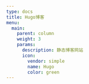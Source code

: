```yaml
---
type: docs
title: Hugo博客
menu:
  main:
    parent: column
    weight: 3
    params:
      description: 静态博客网站
      icon:
        vendor: simple
        name: Hugo
        color: green
---
```

